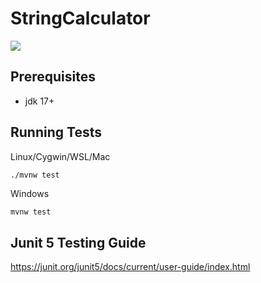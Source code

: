 
# StringCalculator
[<img src="[https://img.shields.io/badge/LABEL-MESSAGE-COLOR.svg?logo=LOGO](https://codebuild.eu-north-1.amazonaws.com/badges?uuid=eyJlbmNyeXB0ZWREYXRhIjoiZFQ5YUlSQUkrSDRGQmlHZlc2N1FUd1ZPZE9yM3ZiSlRFdVFhQ1Q4UG5FOFdnSTBlL2xxUXNwdzl1WGZIb2dFaHZRdnppMmd6SFZobVdyN1hVM2J5TDJ3PSIsIml2UGFyYW1ldGVyU3BlYyI6ImpUVThkV2V2ZGFQcTZXTTgiLCJtYXRlcmlhbFNldFNlcmlhbCI6MX0%3D&branch=main)">](<LINK>)
## Prerequisites
- jdk 17+

## Running Tests
Linux/Cygwin/WSL/Mac
```bash
./mvnw test
```
Windows
```batch
mvnw test
```

## Junit 5 Testing Guide
https://junit.org/junit5/docs/current/user-guide/index.html

